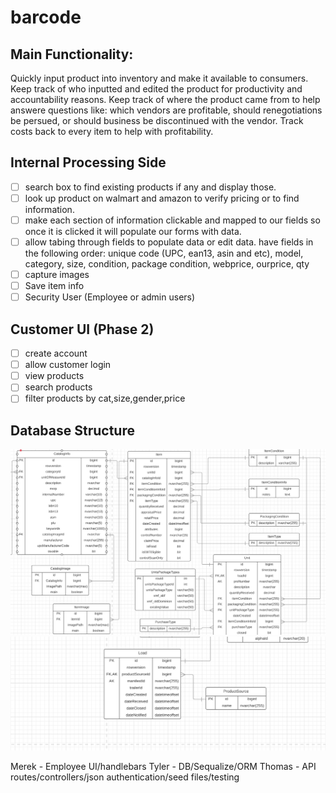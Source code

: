 # barcode

## Main Functionality: 
Quickly input product into inventory and make it available to consumers. Keep track of who inputted and edited the product for productivity and accountability reasons. Keep track of where the product came from to help answere questions like: which vendors are profitable, should renegotiations be persued, or should business be discontinued with the vendor. Track costs back to every item to help with profitability.


## Internal Processing Side
- [ ] search box to find existing products if any and display those.
- [ ] look up product on walmart and amazon to verify pricing or to find information.
- [ ] make each section of information clickable and mapped to our fields so once it is clicked it will populate our forms with data.
- [ ] allow tabing through fields to populate data or edit data. have fields in the following order: unique code (UPC, ean13, asin and etc), model, category, size, condition, package condition, webprice, ourprice, qty
- [ ] capture images
- [ ] Save item info
- [ ] Security User (Employee or admin users)

## Customer UI (Phase 2)
- [ ] create account
- [ ] allow customer login
- [ ] view products
- [ ] search products
- [ ] filter products by cat,size,gender,price

## Database Structure
![Image of appended log file](/mdimages/tablesa.PNG)
![Image of appended log file](/mdimages/tablesb.PNG)


Merek - Employee UI/handlebars
Tyler - DB/Sequalize/ORM
Thomas - API routes/controllers/json authentication/seed files/testing




